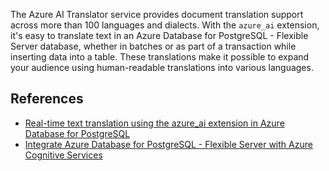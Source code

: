 

The Azure AI Translator service provides document translation support across more than 100 languages and dialects. With the `azure_ai` extension, it's easy to translate text in an Azure Database for PostgreSQL - Flexible Server database, whether in batches or as part of a transaction while inserting data into a table. These translations make it possible to expand your audience using human-readable translations into various languages.

## References

- [Real-time text translation using the azure_ai extension in Azure Database for PostgreSQL](https://techcommunity.microsoft.com/t5/azure-database-for-postgresql/real-time-text-translation-using-the-azure-ai-extension-in-azure/ba-p/4081157)
- [Integrate Azure Database for PostgreSQL - Flexible Server with Azure Cognitive Services](/azure/postgresql/flexible-server/generative-ai-azure-cognitive)
